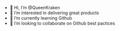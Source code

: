 - 👋 Hi, I’m @QueenKraken
- 👀 I’m interested in delivering great products
- 🌱 I’m currently learning Github
- 💞️ I’m looking to collaborate on Github best pactices
<!---
QueenKraken/QueenKraken is a ✨ special ✨ repository because its `README.md` (this file) appears on your GitHub profile.
You can click the Preview link to take a look at your changes.
--->
